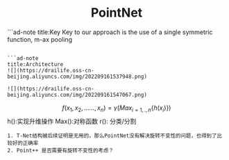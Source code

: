 <center><h1>PointNet</h1></center>
```ad-note
title:Key
Key to our approach is the use of a single symmetric function, m-ax pooling

```

```ad-note
title:Architecture
![](https://drailife.oss-cn-beijing.aliyuncs.com/img/202209161537948.png)

![](https://drailife.oss-cn-beijing.aliyuncs.com/img/202209161547067.png)

```
$$f(x_1,x_2,……,x_n) = \gamma(Max_{i=1,.,n}\{h(x_i)\})$$
h():实现升维操作
Max():对称函数
r(): 分类/分割
```ad-question
1. T-Net结构被后续证明是无用的，那么PointNet没有解决旋转不变性的问题，也得到了比较好的正确率
2. Point++ 是否需要有旋转不变性的考虑？
```

